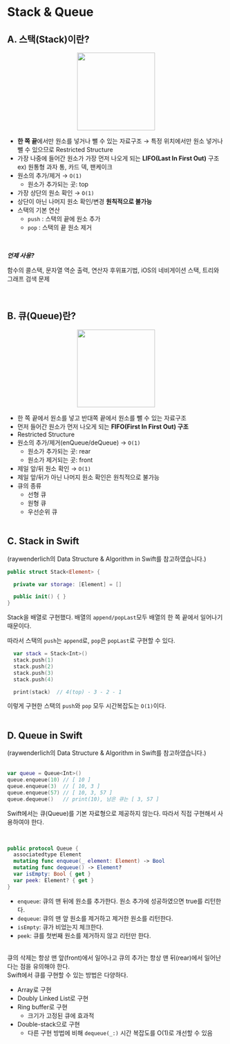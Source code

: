 # Stack & Queue

## A. 스택(Stack)이란?

<p align="center" style="color:gray">
<img src="https://upload.wikimedia.org/wikipedia/commons/thumb/2/29/Data_stack.svg/440px-Data_stack.svg.png" height=180>
</p>

- **한 쪽 끝**에서만 원소를 넣거나 뺄 수 있는 자료구조 → 특정 위치에서만 원소 넣거나 뺄 수 있으므로 Restricted Structure
- 가장 나중에 들어간 원소가 가장 먼저 나오게 되는 **LIFO(Last In First Out)** 구조
  <br/>ex) 원통형 과자 통, 카드 덱, 팬케이크
- 원소의 추가/제거 → `O(1)`
  - 원소가 추가되는 곳: top
- 가장 상단의 원소 확인 → `O(1)`
- 상단이 아닌 나머지 원소 확인/변경 **원칙적으로 불가능**
- 스택의 기본 연산
  - `push` : 스택의 끝에 원소 추가
  - `pop` : 스택의 끝 원소 제거

<br>

**_언제 사용?_**

함수의 콜스택, 문자열 역순 출력, 연산자 후위표기법, iOS의 네비게이션 스택, 트리와 그래프 검색 문제

<br>

## B. 큐(Queue)란?

<p align="center" style="color:gray">
<img src="https://upload.wikimedia.org/wikipedia/commons/thumb/5/52/Data_Queue.svg/600px-Data_Queue.svg.png" height=180>
</p>

- 한 쪽 끝에서 원소를 넣고 반대쪽 끝에서 원소를 뺄 수 있는 자료구조
- 먼저 들어간 원소가 먼저 나오게 되는 **FIFO(First In First Out) 구조**
- Restricted Structure
- 원소의 추가/제거(enQueue/deQueue) → `O(1)`
  - 원소가 추가되는 곳: rear
  - 원소가 제거되는 곳: front
- 제일 앞/뒤 원소 확인 → `O(1)`
- 제일 앞/뒤가 아닌 나머지 원소 확인은 원칙적으로 불가능
- 큐의 종류
  - 선형 큐
  - 원형 큐
  - 우선순위 큐
    <br>
    <br/>

## C. Stack in Swift

(raywenderlich의 Data Structure & Algorithm in Swift를 참고하였습니다.)

```Swift
public struct Stack<Element> {

  private var storage: [Element] = []

  public init() { }
}
```

Stack을 배열로 구현했다. 배열의 `append/popLast`모두 배열의 한 쪽 끝에서 일어나기 때문이다.

따라서 스택의 `push`는 `append`로, `pop`은 `popLast`로 구현할 수 있다.

```Swift
  var stack = Stack<Int>()
  stack.push(1)
  stack.push(2)
  stack.push(3)
  stack.push(4)

  print(stack)  // 4(top) - 3 - 2 - 1
```

이렇게 구현한 스택의 `push`와 `pop` 모두 시간복잡도는 `O(1)`이다.
<br>
<br/>

## D. Queue in Swift

(raywenderlich의 Data Structure & Algorithm in Swift를 참고하였습니다.)
<br><br/>

```Swift
var queue = Queue<Int>()
queue.enqueue(10) // [ 10 ]
queue.enqueue(3)  // [ 10, 3 ]
queue.enqueue(57) // [ 10, 3, 57 ]
queue.dequeue()   // print(10), 남은 큐는 [ 3, 57 ]
```

Swift에서는 큐(Queue)를 기본 자료형으로 제공하지 않는다. 따라서 직접 구현해서 사용하여야 한다.

<br/>

```Swift
public protocol Queue {
  associatedtype Element
  mutating func enqueue(_ element: Element) -> Bool
  mutating func dequeue() -> Element?
  var isEmpty: Bool { get }
  var peek: Element? { get }
}
```

- `enqueue`: 큐의 맨 뒤에 원소를 추가한다. 원소 추가에 성공하였으면 true를 리턴한다.
- `dequeue`: 큐의 맨 앞 원소를 제거하고 제거한 원소를 리턴한다.
- `isEmpty`: 큐가 비었는지 체크한다.
- `peek`: 큐를 첫번째 원소를 제거하지 않고 리턴만 한다.

<br/>
큐의 삭제는 항상 맨 앞(front)에서 일어나고 큐의 추가는 항상 맨 뒤(rear)에서 일어난다는 점을 유의해야 한다.

<br>
Swift에서 큐를 구현할 수 있는 방법은 다양하다.

- Array로 구현
- Doubly Linked List로 구현
- Ring buffer로 구현
  - 크기가 고정된 큐에 효과적
- Double-stack으로 구현
  - 다른 구현 방법에 비해 `dequeue(_:)` 시간 복잡도를 O(1)로 개선할 수 있음
